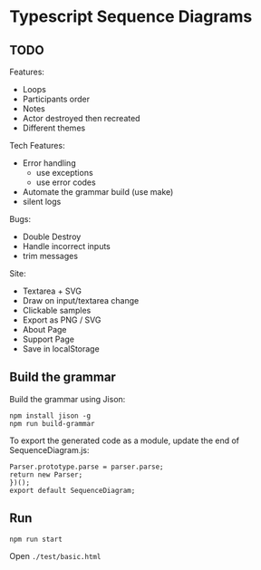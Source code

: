 # Typescript Sequence Diagrams

## TODO

Features:
* Loops
* Participants order
* Notes
* Actor destroyed then recreated
* Different themes

Tech Features:
* Error handling
  * use exceptions
  * use error codes
* Automate the grammar build (use make)
* silent logs

Bugs:
* Double Destroy
* Handle incorrect inputs
* trim messages

Site:
* Textarea + SVG 
* Draw on input/textarea change
* Clickable samples
* Export as PNG / SVG
* About Page
* Support Page
* Save in localStorage

## Build the grammar

Build the grammar using Jison:

```
npm install jison -g
npm run build-grammar
```

To export the generated code as a module, update the end of SequenceDiagram.js:
```
Parser.prototype.parse = parser.parse;
return new Parser;
})();
export default SequenceDiagram;
```

## Run

```
npm run start
```

Open `./test/basic.html`